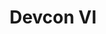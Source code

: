 ﻿---
number: 6
title: Devcon VI
description: >-
  Devcon VI brought the Ethereum ecosystem to South America, to Bogotá, Colombia. Devcon keeps growing, and with over 6,000 attendees and contributors, around 350 speakers, and 9 talk rooms, it was the biggest Devcon yet. Rumors has it that it was also the best Devcon ever.
location: 'Bogota, Colombia'
startDate: 2022-10-11
endDate: 2022-10-14
image_1: ../../../static/assets/uploads/editions/devcon-6_1.png
image_2: ../../../static/assets/uploads/editions/devcon-6_2.png
image_3: ../../../static/assets/uploads/editions/devcon-6_3.png
image_title: ../../../static/assets/uploads/editions/devcon-6_title.png
urls:
  - title: Playlist
    url: /archive/playlists/devcon-6/
---
